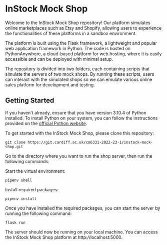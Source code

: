 # InStock Mock Shop

Welcome to the InStock Mock Shop repository! Our platform simulates online marketplaces such as Etsy and Shopify, allowing users to experience the functionalities of these platforms in a sandbox environment.

The platform is built using the Flask framework, a lightweight and popular web application framework in Python. The code is hosted on PythonAnywhere, a cloud-based platform for web hosting, where it is easily accessible and can be deployed with minimal setup.

The repository is divided into two folders, each containing scripts that simulate the servers of two mock shops. By running these scripts, users can interact with the simulated shops so we can emulate various online sales platform for development and testing.

## Getting Started

If you haven't already, ensure that you have version 3.10.4 of Python installed. To install Python on your system, you can follow the instructions provided on the [official Python website](https://www.python.org/downloads/).

To get started with the InStock Mock Shop, please clone this repository:
```
git clone https://git.cardiff.ac.uk/cm6331-2022-23-1/instock-mock-shop.git
```

Go to the directory where you want to run the shop server, then run the following commands:

Start the virtual environment:
```
pipenv shell
```

Install required packages: 
```
pipenv install 
```

Once you have installed the required packages, you can start the server by running the following command: 
```
flask run
```

The server should now be running on your local machine. You can access the InStock Mock Shop platform at http://localhost:5000.
